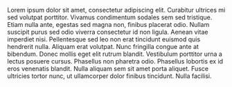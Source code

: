 Lorem ipsum dolor sit amet, consectetur adipiscing elit. Curabitur ultrices mi sed volutpat porttitor. Vivamus condimentum sodales sem sed tristique. Etiam nulla ante, egestas sed magna non, finibus placerat odio. Nullam suscipit purus sed odio viverra consectetur id non ligula. Aenean vitae imperdiet nisi. Pellentesque sed leo non erat tincidunt euismod quis hendrerit nulla. Aliquam erat volutpat. Nunc fringilla congue ante at bibendum. Donec mollis eget elit rutrum blandit. Vestibulum porttitor urna a lectus posuere cursus. Phasellus non pharetra odio. Phasellus lobortis ex id eros venenatis blandit. Nulla aliquam sem sit amet porta aliquet. Fusce ultricies tortor nunc, ut ullamcorper dolor finibus tincidunt. Nulla facilisi.
